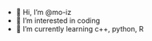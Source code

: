 - 👋 Hi, I’m @mo-iz
- 👀 I’m interested in coding
- 🌱 I’m currently learning c++, python, R


<!---
mo-iz/mo-iz is a ✨ special ✨ repository because its `README.md` (this file) appears on your GitHub profile.
You can click the Preview link to take a look at your changes.
--->
